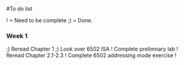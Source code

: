 #To do list

! = Need to be complete 
;) = Done.

### Week 1 
;) Reread Chapter 1
;) Look over 6502 ISA
! Complete prelimnary lab
! Reread Chapter 2.1-2.3 
! Complete 6502 addressing mode exercise 
!
